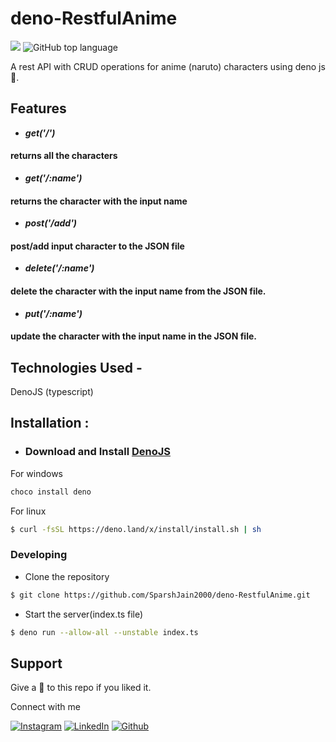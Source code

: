 # deno-RestfulAnime

[![](https://img.shields.io/static/v1?message=Back-end&label=DenoJS&logo=deno&color=orange&style=for-the-badge)](https://deno.land/)
![GitHub top language](https://img.shields.io/github/languages/top/SparshJain2000/deno-RestfulAnime?logo=typescript&style=for-the-badge)

A rest API with CRUD operations for anime (naruto) characters using deno js 🦕.
## Features

- ***get('/')***
#### returns all the characters

- ***get('/:name')***
#### returns the character with the input name 

- ***post('/add')***
#### post/add input character to the JSON file

- ***delete('/:name')***
#### delete the character with the input name from the JSON file.

- ***put('/:name')***
#### update the character with the input name in the JSON file.


## Technologies Used -

DenoJS (typescript)

## Installation :

- ### Download and Install [DenoJS](https://deno.land/)

 For windows
```powershell
choco install deno
```
 For linux
```bash
$ curl -fsSL https://deno.land/x/install/install.sh | sh
```
### Developing

- Clone the repository 
```bash
$ git clone https://github.com/SparshJain2000/deno-RestfulAnime.git
```
- Start the server(index.ts file)
```bash
$ deno run --allow-all --unstable index.ts
```

## Support
Give a 🌟 to this repo if you liked it.

Connect with me

[![Instagram](https://img.shields.io/static/v1.svg?label=follow&message=@sparsh._jain&color=grey&logo=instagram&style=for-the-badge&logoColor=white&colorA=critical)](https://www.instagram.com/sparsh._jain/) [![LinkedIn](https://img.shields.io/static/v1.svg?label=connect&message=@SparshJain&color=success&logo=linkedin&style=for-the-badge&logoColor=white&colorA=blue)](https://www.linkedin.com/in/sparsh-jain-87379a168/) [![Github](https://img.shields.io/static/v1.svg?label=follow&message=@SparshJain2000&color=grey&logo=github&style=for-the-badge&logoColor=white&colorA=black)](https://www.github.com/SparshJain2000/)